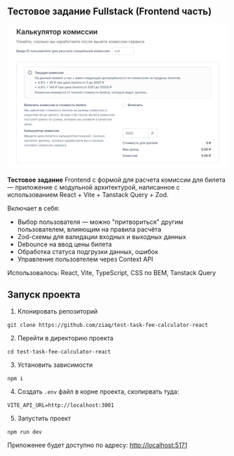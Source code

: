 ## Тестовое задание Fullstack (Frontend часть)
![Frontend preview](./readme-preview-pic.png)

**Тестовое задание** 
Frontend с формой для расчета комиссии для билета — приложение с модульной архитектурой, написанное с использованием  React + Vite + Tanstack Query + Zod.

Включает в себя:
- Выбор пользователя — можно "притвориться" другим пользователем, влияющим на правила расчёта
- Zod-схемы для валидации входных и выходных данных
- Debounce на ввод цены билета
- Обработка статуса подгрузки данных, ошибок
- Управление пользовтелем через Context API

Использовалось: React, Vite, TypeScript, CSS по BEM, Tanstack Query

## Запуск проекта

1. Клонировать репозиторий

```
git clone https://github.com/ziaq/test-task-fee-calculator-react
```

2. Перейти в директорию проекта
```
cd test-task-fee-calculator-react
```

3. Установить зависимости

```
npm i
```

4. Создать `.env` файл в корне проекта, скопирвать туда:

```
VITE_API_URL=http://localhost:3001
```

5. Запустить проект

```
npm run dev
```

Приложенее будет доступно по адресу: [http://localhost:5171](http://localhost:5171 "http://localhost:5171")